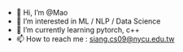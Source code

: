 - 👋 Hi, I’m @Mao
- 👀 I’m interested in ML / NLP / Data Science
- 🌱 I’m currently learning pytorch, c++
- 📫 How to reach me : siang.cs09@nycu.edu.tw


